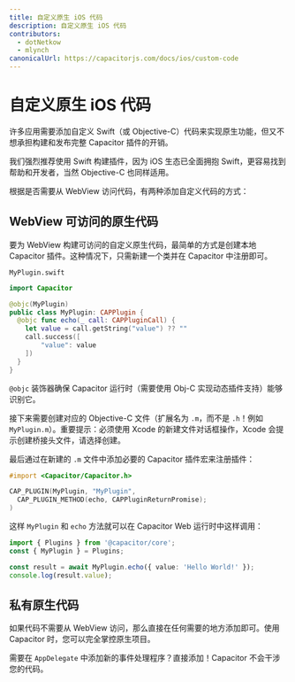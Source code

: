 ```yaml
---
title: 自定义原生 iOS 代码
description: 自定义原生 iOS 代码
contributors:
  - dotNetkow
  - mlynch
canonicalUrl: https://capacitorjs.com/docs/ios/custom-code
---
```


# 自定义原生 iOS 代码

许多应用需要添加自定义 Swift（或 Objective-C）代码来实现原生功能，但又不想承担构建和发布完整 Capacitor 插件的开销。

我们强烈推荐使用 Swift 构建插件，因为 iOS 生态已全面拥抱 Swift，更容易找到帮助和开发者，当然 Objective-C 也同样适用。

根据是否需要从 WebView 访问代码，有两种添加自定义代码的方式：

## WebView 可访问的原生代码

要为 WebView 构建可访问的自定义原生代码，最简单的方式是创建本地 Capacitor 插件。这种情况下，只需新建一个类并在 Capacitor 中注册即可。

`MyPlugin.swift`

```swift
import Capacitor

@objc(MyPlugin)
public class MyPlugin: CAPPlugin {
  @objc func echo(_ call: CAPPluginCall) {
    let value = call.getString("value") ?? ""
    call.success([
        "value": value
    ])
  }
}
```

`@objc` 装饰器确保 Capacitor 运行时（需要使用 Obj-C 实现动态插件支持）能够识别它。

接下来需要创建对应的 Objective-C 文件（扩展名为 `.m`，而不是 `.h`！例如 `MyPlugin.m`）。重要提示：必须使用 Xcode 的新建文件对话框操作，Xcode 会提示创建桥接头文件，请选择创建。

最后通过在新建的 `.m` 文件中添加必要的 Capacitor 插件宏来注册插件：

```objectivec
#import <Capacitor/Capacitor.h>

CAP_PLUGIN(MyPlugin, "MyPlugin",
  CAP_PLUGIN_METHOD(echo, CAPPluginReturnPromise);
)
```

这样 `MyPlugin` 和 `echo` 方法就可以在 Capacitor Web 运行时中这样调用：

```typescript
import { Plugins } from '@capacitor/core';
const { MyPlugin } = Plugins;

const result = await MyPlugin.echo({ value: 'Hello World!' });
console.log(result.value);
```

## 私有原生代码

如果代码不需要从 WebView 访问，那么直接在任何需要的地方添加即可。使用 Capacitor 时，您可以完全掌控原生项目。

需要在 `AppDelegate` 中添加新的事件处理程序？直接添加！Capacitor 不会干涉您的代码。
